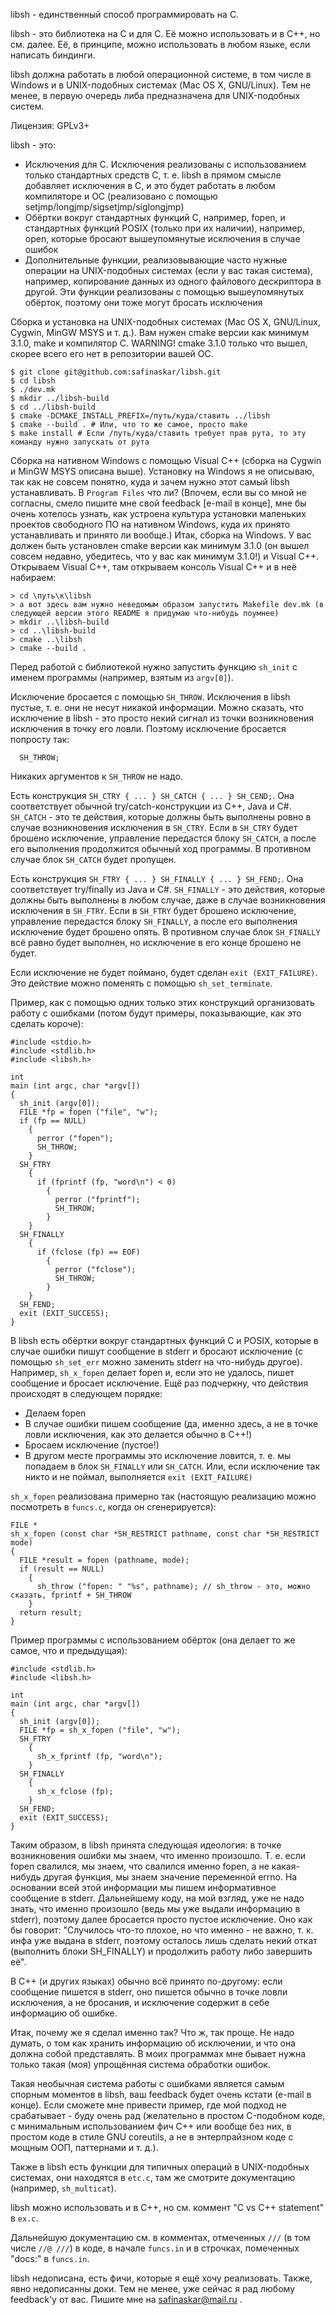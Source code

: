 libsh - единственный способ программировать на C.

libsh - это библиотека на C и для C. Её можно использовать и в C++, но см. далее. Её, в принципе, можно использовать в любом языке, если написать биндинги.

libsh должна работать в любой операционной системе, в том числе в Windows и в UNIX-подобных системах (Mac OS X, GNU/Linux). Тем не менее, в первую очередь либа предназначена для UNIX-подобных систем.

Лицензия: GPLv3+

libsh - это:
* Исключения для C. Исключения реализованы с использованием только стандартных средств C, т. е. libsh в прямом смысле добавляет исключения в C, и это будет работать в любом компиляторе и ОС (реализовано с помощью setjmp/longjmp/sigsetjmp/siglongjmp)
* Обёртки вокруг стандартных функций C, например, fopen, и стандартных функций POSIX (только при их наличии), например, open, которые бросают вышеупомянутые исключения в случае ошибок
* Дополнительные функции, реализовывающие часто нужные операции на UNIX-подобных системах (если у вас такая система), например, копирование данных из одного файлового дескриптора в другой. Эти функции реализованы с помощью вышеупомянутых обёрток, поэтому они тоже могут бросать исключения

Сборка и установка на UNIX-подобных системах (Mac OS X, GNU/Linux, Cygwin, MinGW MSYS и т. д.). Вам нужен cmake версии как минимум 3.1.0, make и компилятор C. WARNING! cmake 3.1.0 только что вышел, скорее всего его нет в репозитории вашей ОС.
```
$ git clone git@github.com:safinaskar/libsh.git
$ cd libsh
$ ./dev.mk
$ mkdir ../libsh-build
$ cd ../libsh-build
$ cmake -DCMAKE_INSTALL_PREFIX=/путь/куда/ставить ../libsh
$ cmake --build . # Или, что то же самое, просто make
$ make install # Если /путь/куда/ставить требует прав рута, то эту команду нужно запускать от рута
```

Сборка на нативном Windows с помощью Visual C++ (сборка на Cygwin и MinGW MSYS описана выше). Установку на Windows я не описываю, так как не совсем понятно, куда и зачем нужно этот самый libsh устанавливать. В `Program Files` что ли? (Впочем, если вы со мной не согласны, смело пишите мне свой feedback [e-mail в конце], мне бы очень хотелось узнать, как устроена культура установки маленьких проектов свободного ПО на нативном Windows, куда их принято устанавливать и принято ли вообще.) Итак, сборка на Windows. У вас должен быть установлен cmake версии как минимум 3.1.0 (он вышел совсем недавно, убедитесь, что у вас как минимум 3.1.0!) и Visual C++. Открываем Visual C++, там открываем консоль Visual C++ и в неё набираем:
```
> cd \путь\к\libsh
> а вот здесь вам нужно неведомым образом запустить Makefile dev.mk (в следующей версии этого README я придумаю что-нибудь поумнее)
> mkdir ..\libsh-build
> cd ..\libsh-build
> cmake ..\libsh
> cmake --build .
```

Перед работой с библиотекой нужно запустить функцию `sh_init` с именем программы (например, взятым из `argv[0]`).

Исключение бросается с помощью `SH_THROW`. Исключения в libsh пустые, т. е. они не несут никакой информации. Можно сказать, что исключение в libsh - это просто некий сигнал из точки возникновения исключения в точку его ловли. Поэтому исключение бросается попросту так:
```
  SH_THROW;
```
Никаких аргументов к `SH_THROW` не надо.

Есть конструкция `SH_CTRY { ... } SH_CATCH { ... } SH_CEND;`. Она соответствует обычной try/catch-конструкции из C++, Java и C#. `SH_CATCH` - это те действия, которые должны быть выполнены ровно в случае возникновения исключения в `SH_CTRY`. Если в `SH_CTRY` будет брошено исключение, управление передастся блоку `SH_CATCH`, а после его выполнения продолжится обычный ход программы. В противном случае блок `SH_CATCH` будет пропущен.

Есть конструкция `SH_FTRY { ... } SH_FINALLY { ... } SH_FEND;`. Она соответствует try/finally из Java и C#. `SH_FINALLY` - это действия, которые должны быть выполнены в любом случае, даже в случае возникновения исключения в `SH_FTRY`. Если в `SH_FTRY` будет брошено исключение, управление передастся блоку `SH_FINALLY`, а после его выполнения исключение будет брошено опять. В противном случае блок `SH_FINALLY` всё равно будет выполнен, но исключение в его конце брошено не будет.

Если исключение не будет поймано, будет сделан `exit (EXIT_FAILURE)`. Это действие можно поменять с помощью `sh_set_terminate`.

Пример, как с помощью одних только этих конструкций организовать работу с ошибками (потом будут примеры, показывающие, как это сделать короче):
```
#include <stdio.h>
#include <stdlib.h>
#include <libsh.h>

int
main (int argc, char *argv[])
{
  sh_init (argv[0]);
  FILE *fp = fopen ("file", "w");
  if (fp == NULL)
    {
      perror ("fopen");
      SH_THROW;
    }
  SH_FTRY
    {
      if (fprintf (fp, "word\n") < 0)
        {
          perror ("fprintf");
          SH_THROW;
        }
    }
  SH_FINALLY
    {
      if (fclose (fp) == EOF)
        {
          perror ("fclose");
          SH_THROW;
        }
    }
  SH_FEND;
  exit (EXIT_SUCCESS);
}
```

В libsh есть обёртки вокруг стандартных функций C и POSIX, которые в случае ошибки пишут сообщение в stderr и бросают исключение (с помощью `sh_set_err` можно заменить stderr на что-нибудь другое). Например, `sh_x_fopen` делает fopen и, если это не удалось, пишет сообщение и бросает исключение. Ещё раз подчеркну, что действия происходят в следующем порядке:
* Делаем fopen
* В случае ошибки пишем сообщение (да, именно здесь, а не в точке ловли исключения, как это делается обычно в C++!)
* Бросаем исключение (пустое!)
* В другом месте программы это исключение ловится, т. е. мы попадаем в блок `SH_FINALLY` или `SH_CATCH`. Или, если исключение так никто и не поймал, выполняется `exit (EXIT_FAILURE)`

`sh_x_fopen` реализована примерно так (настоящую реализацию можно посмотреть в `funcs.c`, когда он сгенерируется):
```
FILE *
sh_x_fopen (const char *SH_RESTRICT pathname, const char *SH_RESTRICT mode)
{
  FILE *result = fopen (pathname, mode);
  if (result == NULL)
    {
      sh_throw ("fopen: " "%s", pathname); // sh_throw - это, можно сказать, fprintf + SH_THROW
    }
  return result;
}
```

Пример программы с использованием обёрток (она делает то же самое, что и предыдущая):
```
#include <stdlib.h>
#include <libsh.h>

int
main (int argc, char *argv[])
{
  sh_init (argv[0]);
  FILE *fp = sh_x_fopen ("file", "w");
  SH_FTRY
    {
      sh_x_fprintf (fp, "word\n");
    }
  SH_FINALLY
    {
      sh_x_fclose (fp);
    }
  SH_FEND;
  exit (EXIT_SUCCESS);
}
```

Таким образом, в libsh принята следующая идеология: в точке возникновения ошибки мы знаем, что именно произошло. Т. е. если fopen свалился, мы знаем, что свалился именно fopen, а не какая-нибудь другая функция, мы знаем значение переменной errno. На основании всей этой информации мы пишем информативное сообщение в stderr. Дальнейшему коду, на мой взгляд, уже не надо знать, что именно произошло (ведь мы уже выдали информацию в stderr), поэтому далее бросается просто пустое исключение. Оно как бы говорит: "Случилось что-то плохое, но что именно - не важно, т. к. инфа уже выдана в stderr, поэтому осталось лишь сделать некий откат (выполнить блоки SH_FINALLY) и продолжить работу либо завершить её".

В C++ (и других языках) обычно всё принято по-другому: если сообщение пишется в stderr, оно пишется обычно в точке ловли исключения, а не бросания, и исключение содержит в себе информацию об ошибке.

Итак, почему же я сделал именно так? Что ж, так проще. Не надо думать, о том как хранить информацию об исключении, и что она должна собой представлять. В моих программах мне бывает нужна только такая (моя) упрощённая система обработки ошибок.

Такая необычная система работы с ошибками является самым спорным моментов в libsh, ваш feedback будет очень кстати (e-mail в конце). Если сможете мне привести пример, где мой подход не срабатывает - буду очень рад (желательно в простом C-подобном коде, с минимальным использованием фич C++ или вообще без них, в простом коде в стиле GNU coreutils, а не в энтерпрайзном коде с мощным ООП, паттернами и т. д.).

Также в libsh есть функции для типичных операций в UNIX-подобных системах, они находятся в `etc.c`, там же смотрите документацию (например, `sh_multicat`).

libsh можно использовать и в C++, но см. коммент "C vs C++ statement" в `ex.c`.

Дальнейшую документацию см. в комментах, отмеченных `///` (в том числе `//@ ///`) в коде, в начале `funcs.in` и в строчках, помеченных "docs:" в `funcs.in`.

libsh недописана, есть фичи, которые я ещё хочу реализовать. Также, явно недописанны доки. Тем не менее, уже сейчас я рад любому feedback'у от вас. Пишите мне на safinaskar@mail.ru .
